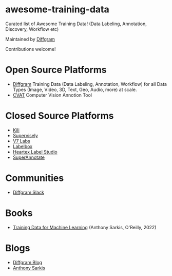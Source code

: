# awesome-training-data
Curated list of Awesome Training Data! (Data Labeling, Annotation, Discovery, Workflow etc)

Maintained by [Diffgram](https://diffgram.com/)

Contributions welcome!

# Open Source Platforms
 * [Diffgram](https://github.com/diffgram/diffgram) Training Data (Data Labeling, Annotation, Workflow) for all Data Types (Image, Video, 3D, Text, Geo, Audio, more) at scale.
 * [CVAT](https://github.com/opencv/cvat) Computer Vision Annotion Tool

# Closed Source Platforms
* [Kili](https://kili-technology.com/)
* [Supervisely](https://supervise.ly/)
* [V7 Labs](https://www.v7labs.com/)
* [Labelbox](https://labelbox.com/)
* [Heartex Label Studio](https://heartex.com/)
* [SuperAnnotate](https://www.superannotate.com/)

# Communities
* [Diffgram Slack](https://join.slack.com/t/diffgram-workspace/shared_invite/zt-twn6529v-hhSPzpQrAxvoZB95PhfAFg)

# Books
 * [Training Data for Machine Learning](https://www.oreilly.com/library/view/training-data-for/9781492094517/) (Anthony Sarkis, O'Reilly, 2022)

# Blogs 
 * [Diffgram Blog](https://diffgram.com/main/blog)
 * [Anthony Sarkis](https://anthony-sarkis.medium.com/)
 
